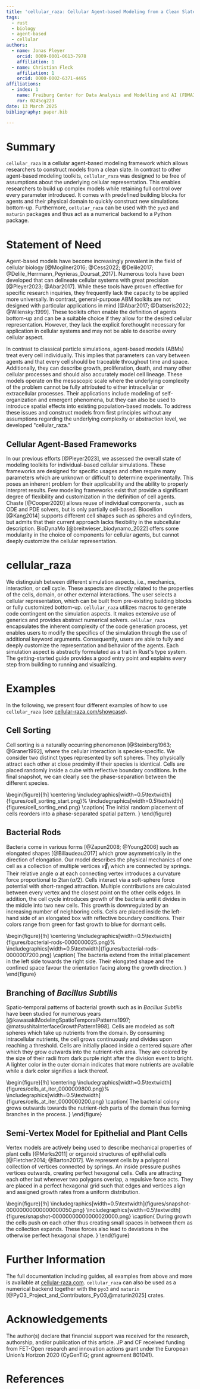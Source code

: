 ```yaml
---
title: 'cellular_raza: Cellular Agent-based Modeling from a Clean Slate'
tags:
  - rust
  - biology
  - agent-based
  - cellular
authors:
  - name: Jonas Pleyer
    orcid: 0009-0001-0613-7978
    affiliation: 1
  - name: Christian Fleck
    affiliation: 1
    orcid: 0000-0002-6371-4495
affiliations:
  - index: 1
    name: Freiburg Center for Data Analysis and Modelling and AI (FDMAI), University of Freiburg, Freiburg, Germany
    ror: 0245cg223
date: 13 March 2025
bibliography: paper.bib

---
```


# Summary

`cellular_raza` is a cellular agent-based modeling framework which allows researchers to construct
models from a clean slate.
In contrast to other agent-based modeling toolkits, `cellular_raza` was designed to be free of
assumptions about the underlying cellular representation.
This enables researchers to build up complex models while retaining full control over every
parameter introduced.
It comes with predefined building blocks for agents and their physical domain to quickly
construct new simulations bottom-up.
Furthermore, `cellular_raza` can be used with the `pyo3` and `maturin` packages and thus act as a
numerical backend to a Python package.

# Statement of Need

Agent-based models have become increasingly prevalent in the field of cellular biology
[@Mogilner2016; @Cess2022; @Delile2017; @Delile_Herrmann_Peyrieras_Doursat_2017].
Numerous tools have been developed that can delineate cellular systems with great precision
[@Pleyer2023; @Abar2017].
While these tools have proven effective for specific research inquiries, they frequently lack the
capacity to be applied more universally.
In contrast, general-purpose ABM toolkits are not designed with particular applications in mind
[@Abar2017; @Datseris2022; @Wilensky:1999].
These toolkits often enable the definition of agents bottom-up and can be a suitable choice if they
allow for the desired cellular representation.
However, they lack the explicit forethought necessary for application in cellular systems and may
not be able to describe every cellular aspect.

In contrast to classical particle simulations, agent-based models (ABMs) treat every cell
individually.
This implies that parameters can vary between agents and that every cell should be traceable
throughout time and space.
Additionally, they can describe growth, proliferation, death, and many other cellular processes and
should also accurately model cell lineage.
These models operate on the mesoscopic scale where the underlying complexity of the problem cannot
be fully attributed to either intracellular or extracellular processes.
Their applications include modeling of self-organization and emergent phenomena, but they can also
be used to introduce spatial effects into existing population-based models.
To address these issues and construct models from first principles without any assumptions regarding
the underlying complexity or abstraction level, we developed "cellular_raza."

## Cellular Agent-Based Frameworks

In our previous efforts [@Pleyer2023], we assessed the overall state of modeling toolkits for
individual-based cellular simulations.
These frameworks are designed for specific usages and often require many parameters which are
unknown or difficult to determine experimentally.
This poses an inherent problem for their applicability and the ability to properly interpret
results.
Few modeling frameworks exist that provide a significant degree of flexibility and customization in
the definition of cell agents.
Chaste [@Cooper2020] allows reuse of individual components , such as ODE and PDE solvers, but is
only partially cell-based.
Biocellion [@Kang2014] supports different cell shapes such as spheres and cylinders, but admits that
their current approach lacks flexibility in the subcellular description.
BioDynaMo [@breitwieser_biodynamo_2022] offers some modularity in the choice of components for
cellular agents, but cannot deeply customize the cellular representation.

# cellular_raza

We distinguish between different simulation aspects, i.e., mechanics, interaction, or cell cycle.
These aspects are directly related to the properties of the cells, domain, or other external
interactions.
The user selects a cellular representation, which can be built from pre-existing building blocks or
fully customized bottom-up.
`cellular_raza` utilizes macros to generate code contingent on the simulation aspects.
It makes extensive use of generics and provides abstract numerical solvers.
`cellular_raza` encapsulates the inherent complexity of the code generation process, yet enables
users to modify the specifics of the simulation through the use of additional keyword arguments.
Consequently, users are able to fully and deeply customize the representation and behavior of the
agents.
Each simulation aspect is abstractly formulated as a trait in Rust's type system.
The getting-started guide provides a good entry point and explains every step from building to
running and visualizing.

# Examples

In the following, we present four different examples of how to use `cellular_raza` (see
[cellular-raza.com/showcase](https://cellular-raza.com/showcase)).

## Cell Sorting

Cell sorting is a naturally occurring phenomenon [@Steinberg1963; @Graner1992], where
the cellular interaction is species-specific.
We consider two distinct types represented by soft spheres.
They physically attract each other at close proximity if their species is identical.
Cells are placed randomly inside a cube with reflective boundary conditions.
In the final snapshot, we can clearly see the phase-separation between the different species.

\begin{figure}[!h]
    \centering
    \includegraphics[width=0.5\textwidth]{figures/cell_sorting_start.png}%
    \includegraphics[width=0.5\textwidth]{figures/cell_sorting_end.png}
    \caption{
        The initial random placement of cells reorders into a phase-separated spatial pattern.
    }
\end{figure}

## Bacterial Rods

Bacteria come in various forms [@Zapun2008; @Young2006] such as elongated shapes [@Billaudeau2017]
which grow asymmetrically in the direction of elongation.
Our model describes the physical mechanics of one cell as a collection of multiple vertices
$\vec{v}_i$ which are connected by springs.
Their relative angle $\alpha$ at each connecting vertex introduces a curvature force
proportional to $2\tan(\alpha/2)$.
Cells interact via a soft-sphere force potential with short-ranged attraction.
Multiple contributions are calculated between every vertex and the closest point on the
other cells edges.
In addition, the cell cycle introduces growth of the bacteria until it
divides in the middle into two new cells.
This growth is downregulated by an increasing number of neighboring cells.
Cells are placed inside the left-hand side of an elongated box with reflective boundary conditions.
Their colors range from green for fast growth to blue for dormant cells.

\begin{figure}[!h]
    \centering
    \includegraphics[width=0.5\textwidth]{figures/bacterial-rods-0000000025.png}%
    \includegraphics[width=0.5\textwidth]{figures/bacterial-rods-0000007200.png}
    \caption{
        The bacteria extend from the initial placement in the left side towards the right side.
        Their elongated shape and the confined space favour the orientation facing along the growth
        direction.
    }
\end{figure}

## Branching of _Bacillus Subtilis_

Spatio-temporal patterns of bacterial growth such as in _Bacillus Subtilis_ have been studied for
numerous years [@kawasakiModelingSpatioTemporalPatterns1997; @matsushitaInterfaceGrowthPattern1998].
Cells are modeled as soft spheres which take up nutrients from the domain.
By consuming intracellular nutrients, the cell grows continuously and divides upon reaching a
threshold.
Cells are initially placed inside a centered square after which they grow outwards into the
nutrient-rich area.
They are colored by the size of their radii from dark purple right after the division event to
bright.
A lighter color in the outer domain indicates that more nutrients are available while a dark color
signifies a lack thereof.

\begin{figure}[!h]
    \centering
    \includegraphics[width=0.5\textwidth]{figures/cells_at_iter_0000009800.png}%
    \includegraphics[width=0.5\textwidth]{figures/cells_at_iter_0000060200.png}
    \caption{
        The bacterial colony grows outwards towards the nutrient-rich parts of the domain thus
        forming branches in the process.
    }
\end{figure}

## Semi-Vertex Model for Epithelial and Plant Cells

Vertex models are actively being used to describe mechanical properties of
plant cells [@Merks2011] or organoid structures of epithelial cells [@Fletcher2014; @Barton2017].
We represent cells by a polygonal collection of vertices connected by springs.
An inside pressure pushes vertices outwards, creating perfect hexagonal cells.
Cells are attracting each other but whenever two polygons overlap, a repulsive force acts.
They are placed in a perfect hexagonal grid such that edges and vertices align and assigned growth
rates from a uniform distribution.

\begin{figure}[!h]
    \includegraphics[width=0.5\textwidth]{figures/snapshot-00000000000000000050.png}
    \includegraphics[width=0.5\textwidth]{figures/snapshot-00000000000000020000.png}
    \caption{
        During growth the cells push on each other thus creating small spaces in between them as the
        collection expands.
        These forces also lead to deviations in the otherwise perfect hexagonal shape.
    }
\end{figure}

# Further Information
The full documentation including guides, all examples from above and more is available at
[cellular-raza.com](https://cellular-raza.com/).
`cellular_raza` can also be used as a numerical backend together with the `pyo3` and `maturin`
[@PyO3_Project_and_Contributors_PyO3,@maturin2025] crates.

# Acknowledgements

The author(s) declare that financial support was received for the research, authorship, and/or
publication of this article.
JP and CF received funding from FET-Open research and innovation actions grant under the European
Union’s Horizon 2020 (CyGenTiG; grant agreement 801041).

# References

